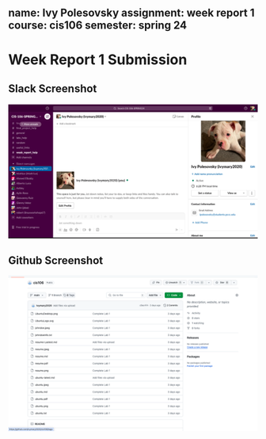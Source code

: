 name: Ivy Polesovsky
assignment: week report 1
course: cis106
semester: spring 24
---

# Week Report 1 Submission

## Slack Screenshot
![Slack](Slack.png)

## Github Screenshot
![Github](Github.png)